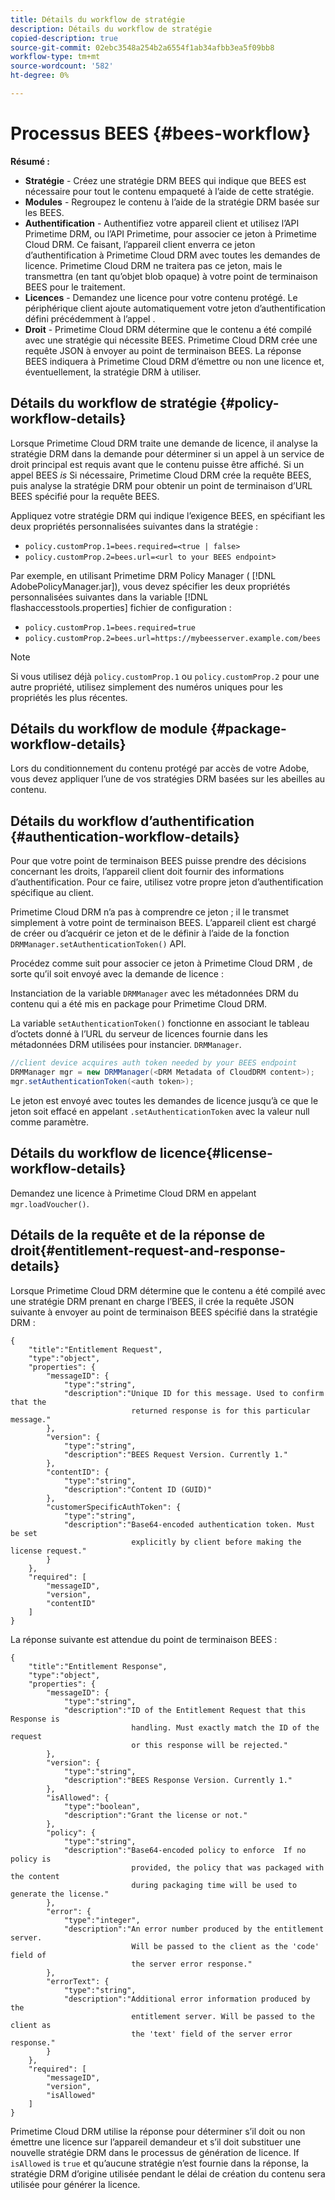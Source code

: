 ```yaml
---
title: Détails du workflow de stratégie
description: Détails du workflow de stratégie
copied-description: true
source-git-commit: 02ebc3548a254b2a6554f1ab34afbb3ea5f09bb8
workflow-type: tm+mt
source-wordcount: '582'
ht-degree: 0%

---
```


# Processus BEES {#bees-workflow}

**Résumé :**

* **Stratégie** - Créez une stratégie DRM BEES qui indique que BEES est nécessaire pour tout le contenu empaqueté à l’aide de cette stratégie.
* **Modules** - Regroupez le contenu à l’aide de la stratégie DRM basée sur les BEES.
* **Authentification** - Authentifiez votre appareil client et utilisez l’API Primetime DRM, ou l’API Primetime, pour associer ce jeton à Primetime Cloud DRM. Ce faisant, l’appareil client enverra ce jeton d’authentification à Primetime Cloud DRM avec toutes les demandes de licence. Primetime Cloud DRM ne traitera pas ce jeton, mais le transmettra (en tant qu’objet blob opaque) à votre point de terminaison BEES pour le traitement.
* **Licences** - Demandez une licence pour votre contenu protégé. Le périphérique client ajoute automatiquement votre jeton d’authentification défini précédemment à l’appel .
* **Droit** - Primetime Cloud DRM détermine que le contenu a été compilé avec une stratégie qui nécessite BEES. Primetime Cloud DRM crée une requête JSON à envoyer au point de terminaison BEES. La réponse BEES indiquera à Primetime Cloud DRM d’émettre ou non une licence et, éventuellement, la stratégie DRM à utiliser.

## Détails du workflow de stratégie {#policy-workflow-details}

Lorsque Primetime Cloud DRM traite une demande de licence, il analyse la stratégie DRM dans la demande pour déterminer si un appel à un service de droit principal est requis avant que le contenu puisse être affiché. Si un appel BEES *is* Si nécessaire, Primetime Cloud DRM crée la requête BEES, puis analyse la stratégie DRM pour obtenir un point de terminaison d’URL BEES spécifié pour la requête BEES.

Appliquez votre stratégie DRM qui indique l’exigence BEES, en spécifiant les deux propriétés personnalisées suivantes dans la stratégie :

* `policy.customProp.1=bees.required=<true | false>`
* `policy.customProp.2=bees.url=<url to your BEES endpoint>`

<!--<a id="example_F617FC49A4824C0CB234C92E57D876D3"></a>-->

Par exemple, en utilisant Primetime DRM Policy Manager ( [!DNL AdobePolicyManager.jar]), vous devez spécifier les deux propriétés personnalisées suivantes dans la variable [!DNL flashaccesstools.properties] fichier de configuration :

* `policy.customProp.1=bees.required=true`
* `policy.customProp.2=bees.url=https://mybeesserver.example.com/bees`

>[!NOTE]
>
>Si vous utilisez déjà `policy.customProp.1` ou `policy.customProp.2` pour une autre propriété, utilisez simplement des numéros uniques pour les propriétés les plus récentes.

## Détails du workflow de module {#package-workflow-details}

Lors du conditionnement du contenu protégé par accès de votre Adobe, vous devez appliquer l’une de vos stratégies DRM basées sur les abeilles au contenu.

## Détails du workflow d’authentification {#authentication-workflow-details}

Pour que votre point de terminaison BEES puisse prendre des décisions concernant les droits, l’appareil client doit fournir des informations d’authentification. Pour ce faire, utilisez votre propre jeton d’authentification spécifique au client.

Primetime Cloud DRM n’a pas à comprendre ce jeton ; il le transmet simplement à votre point de terminaison BEES. L’appareil client est chargé de créer ou d’acquérir ce jeton et de le définir à l’aide de la fonction `DRMManager.setAuthenticationToken()` API.

Procédez comme suit pour associer ce jeton à Primetime Cloud DRM , de sorte qu’il soit envoyé avec la demande de licence :

Instanciation de la variable `DRMManager` avec les métadonnées DRM du contenu qui a été mis en package pour Primetime Cloud DRM.

La variable `setAuthenticationToken()` fonctionne en associant le tableau d’octets donné à l’URL du serveur de licences fournie dans les métadonnées DRM utilisées pour instancier. `DRMManager`.

```java
//client device acquires auth token needed by your BEES endpoint  
DRMManager mgr = new DRMManager(<DRM Metadata of CloudDRM content>);  
mgr.setAuthenticationToken(<auth token>);
```

Le jeton est envoyé avec toutes les demandes de licence jusqu’à ce que le jeton soit effacé en appelant `.setAuthenticationToken` avec la valeur null comme paramètre.

## Détails du workflow de licence{#license-workflow-details}

Demandez une licence à Primetime Cloud DRM en appelant `mgr.loadVoucher()`.

## Détails de la requête et de la réponse de droit{#entitlement-request-and-response-details}

Lorsque Primetime Cloud DRM détermine que le contenu a été compilé avec une stratégie DRM prenant en charge l’BEES, il crée la requête JSON suivante à envoyer au point de terminaison BEES spécifié dans la stratégie DRM :

```
{
    "title":"Entitlement Request",
    "type":"object",
    "properties": {
        "messageID": {
            "type":"string",
            "description":"Unique ID for this message. Used to confirm that the
                           returned response is for this particular message."
        },
        "version": {
            "type":"string",
            "description":"BEES Request Version. Currently 1."
        },
        "contentID": {
            "type":"string",
            "description":"Content ID (GUID)"
        },
        "customerSpecificAuthToken": {
            "type":"string",
            "description":"Base64-encoded authentication token. Must be set
                           explicitly by client before making the license request."
        }
    },
    "required": [
        "messageID",
        "version",
        "contentID"
    ]
}
```

La réponse suivante est attendue du point de terminaison BEES :

```
{
    "title":"Entitlement Response",
    "type":"object",
    "properties": {
        "messageID": {
            "type":"string",
            "description":"ID of the Entitlement Request that this Response is
                           handling. Must exactly match the ID of the request
                           or this response will be rejected."
        },
        "version": {
            "type":"string",
            "description":"BEES Response Version. Currently 1."
        },
        "isAllowed": {
            "type":"boolean",
            "description":"Grant the license or not."
        },
        "policy": {
            "type":"string",
            "description":"Base64-encoded policy to enforce  If no policy is
                           provided, the policy that was packaged with the content
                           during packaging time will be used to generate the license."
        },
        "error": {
            "type":"integer",
            "description":"An error number produced by the entitlement server.
                           Will be passed to the client as the 'code' field of
                           the server error response."
        },
        "errorText": {
            "type":"string",
            "description":"Additional error information produced by the
                           entitlement server. Will be passed to the client as
                           the 'text' field of the server error response."
        }
    },
    "required": [
        "messageID",
        "version",
        "isAllowed"
    ]
}
```

Primetime Cloud DRM utilise la réponse pour déterminer s’il doit ou non émettre une licence sur l’appareil demandeur et s’il doit substituer une nouvelle stratégie DRM dans le processus de génération de licence. If `isAllowed` is `true` et qu’aucune stratégie n’est fournie dans la réponse, la stratégie DRM d’origine utilisée pendant le délai de création du contenu sera utilisée pour générer la licence.
